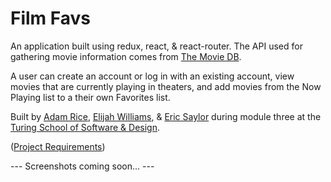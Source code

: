 # Film Favs

An application built using redux, react, &amp; react-router. The API used for gathering movie information comes from [The Movie DB](https://www.themoviedb.org/?language=en).

A user can create an account or log in with an existing account, view movies that are currently playing in theaters, and add movies from the Now Playing list to a their own Favorites list.

Built by [Adam Rice](https://github.com/adam-rice), [Elijah Williams](https://github.com/ejwill04), &amp; [Eric Saylor](https://github.com/esayler) during module three at the [Turing School of Software & Design](https://www.turing.io/).

([Project Requirements](https://github.com/Tman22/movie-tracker))

--- Screenshots coming soon... ---
